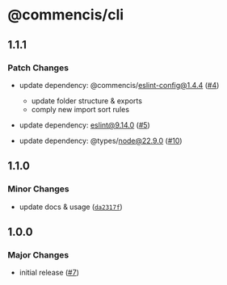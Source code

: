 # @commencis/cli

## 1.1.1

### Patch Changes

- update dependency: @commencis/eslint-config@1.4.4 ([#4](https://github.com/Commencis/cli/pull/4))

  - update folder structure & exports
  - comply new import sort rules

- update dependency: eslint@9.14.0 ([#5](https://github.com/Commencis/cli/pull/5))

- update dependency: @types/node@22.9.0 ([#10](https://github.com/Commencis/cli/pull/10))

## 1.1.0

### Minor Changes

- update docs & usage ([`da2317f`](https://github.com/Commencis/cli/commit/da2317fb6cf2d438edb41838e0c143c98345644e))

## 1.0.0

### Major Changes

- initial release ([#7](https://github.com/Commencis/cli/pull/7))
